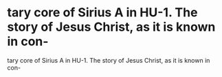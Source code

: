 # tary core of Sirius A in HU-1. The story of Jesus Christ, as it is known in con-

tary core of Sirius A in HU-1. The story of Jesus Christ, as it is known in con-